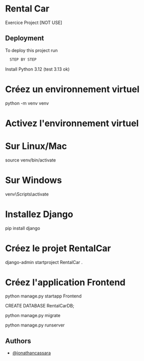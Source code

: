 # Rental Car

Exercice Project [NOT USE]



## Deployment

To deploy this project run

```bash
  STEP BY STEP
```
Install Python 3.12 (test 3.13 ok)
# Créez un environnement virtuel
python -m venv venv

# Activez l'environnement virtuel
# Sur Linux/Mac
source venv/bin/activate

# Sur Windows
venv\Scripts\activate

# Installez Django
pip install django

# Créez le projet RentalCar
django-admin startproject RentalCar .

# Créez l'application Frontend
python manage.py startapp Frontend

CREATE DATABASE RentalCarDB;

python manage.py migrate

python manage.py runserver


## Authors

- [@jonathancassara](https://www.github.com/jonathancassara)

